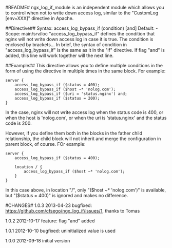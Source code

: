 #README#
ngx_log_if_module is an independent module which allows you to control when not to write down
access log, similar to the "CustomLog [env=XXX]" directive in Apache.

##Directive##
    Syntax:  access_log_bypass_if (condition) [and]
    Default: -
    Scope:   main/srv/loc
"access_log_bypass_if" defines the condition that nginx will not write down access log in case
it is true. The condition is enclosed by brackets... In brief, the syntax of condition in
"access_log_bypass_if" is the same as it in the "if" directive. If flag "and" is added, this
line will work together will the next line.

##Example##
This directive allows you to define multiple conditions in the form of using the directive in
multiple times in the same block. For example:

    server {
        access_log_bypass_if ($status = 400);
        access_log_bypass_if ($host ~* 'nolog.com');
        access_log_bypass_if ($uri = 'status.nginx') and;
        access_log_bypass_if ($status = 200);
    }

In the case, nginx will not write access log when the status code is 400, or when the host is
'nolog.com', or when the uri is 'status.nginx' and the status code is 200.

However, if you define them both in the blocks in the father child relationship, the child block
will not inherit and merge the configuration in parent block, of course. FOr example:

    server {
        access_log_bypass_if ($status = 400);
    
        location / {
            access_log_bypass_if ($host ~* 'nolog.com');
        }
    }

In this case above, in location "/", only "($host ~* 'nolog.com')" is available, but "($status = 400)"
is ignored and makes no difference.

#CHANGES#
1.0.3     2013-04-23    bugfixed: https://github.com/cfsego/ngx_log_if/issues/1, thanks to Tomas

1.0.2     2012-10-17    feature: flag "and" added

1.0.1     2012-10-10    bugfixed: uninitialized value is used

1.0.0     2012-09-18    initial version
